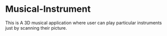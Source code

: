 # Musical-Instrument
This is A 3D musical application where user can play particular instruments just by scanning their picture.
